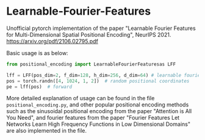# Learnable-Fourier-Features

Unofficial pytorch implementation of the paper "Learnable Fourier Features for Multi-Dimensional Spatial Positional Encoding", NeurIPS 2021.
https://arxiv.org/pdf/2106.02795.pdf

Basic usage is as below:
```python
from positional_encoding import LearnableFourierFeaturesas LFF

lff = LFF(pos_dim=2, f_dim=128, h_dim=256, d_dim=64) # learnable fourier features module
pos = torch.randn([4, 1024, 1, 2])  # random positional coordinates
pe = lff(pos)  # forward

```

More detailed explanation of usage can be found in the file ```positional_encoding.py```, and other popular positional encoding methods such as the sinusoidal positional encoding from the paper "Attention is All You Need", and fourier features from the paper "Fourier Features Let Networks Learn High Frequency Functions in Low Dimensional Domains" are also implemented in the file.

